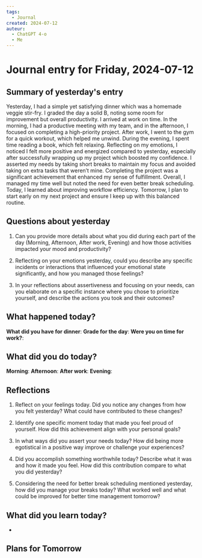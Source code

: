 ```yaml
---
tags:
  - Journal
created: 2024-07-12
auteur:
  - ChatGPT 4-o
  - Me
---
```

# Journal entry for Friday, 2024-07-12

## Summary of yesterday's entry

Yesterday, I had a simple yet satisfying dinner which was a homemade veggie stir-fry. I graded the day a solid B, noting some room for improvement but overall productivity. I arrived at work on time. In the morning, I had a productive meeting with my team, and in the afternoon, I focused on completing a high-priority project. After work, I went to the gym for a quick workout, which helped me unwind. During the evening, I spent time reading a book, which felt relaxing. Reflecting on my emotions, I noticed I felt more positive and energized compared to yesterday, especially after successfully wrapping up my project which boosted my confidence. I asserted my needs by taking short breaks to maintain my focus and avoided taking on extra tasks that weren’t mine. Completing the project was a significant achievement that enhanced my sense of fulfillment. Overall, I managed my time well but noted the need for even better break scheduling. Today, I learned about improving workflow efficiency. Tomorrow, I plan to start early on my next project and ensure I keep up with this balanced routine.

## Questions about yesterday

1. Can you provide more details about what you did during each part of the day (Morning, Afternoon, After work, Evening) and how those activities impacted your mood and productivity?

2. Reflecting on your emotions yesterday, could you describe any specific incidents or interactions that influenced your emotional state significantly, and how you managed those feelings?

3. In your reflections about assertiveness and focusing on your needs, can you elaborate on a specific instance where you chose to prioritize yourself, and describe the actions you took and their outcomes?

## What happened today?

**What did you have for dinner**: 
**Grade for the day**: 
**Were you on time for work?**:

## What did you do today?

**Morning**: 
**Afternoon**: 
**After work**: 
**Evening**: 

## Reflections

1. Reflect on your feelings today. Did you notice any changes from how you felt yesterday? What could have contributed to these changes?

2. Identify one specific moment today that made you feel proud of yourself. How did this achievement align with your personal goals?

3. In what ways did you assert your needs today? How did being more egotistical in a positive way improve or challenge your experiences?

4. Did you accomplish something worthwhile today? Describe what it was and how it made you feel. How did this contribution compare to what you did yesterday?

5. Considering the need for better break scheduling mentioned yesterday, how did you manage your breaks today? What worked well and what could be improved for better time management tomorrow?

## What did you learn today?

- 

## Plans for Tomorrow

